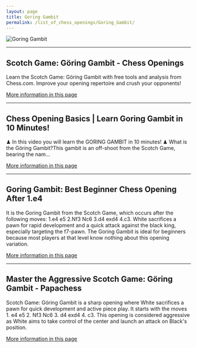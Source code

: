 ```yaml
---
layout: page
title: Goring Gambit
permalink: /list_of_chess_openings/Goring_Gambit/
---
```


![Goring Gambit](https://www.thechesswebsite.com/wp-content/uploads/2013/02/goring-gambit-featured1.jpg)

---

## Scotch Game: Göring Gambit - Chess Openings

Learn the Scotch Game: Göring Gambit with free tools and analysis from Chess.com. Improve your opening repertoire and crush your opponents!

[More information in this page](https://www.chess.com/openings/Scotch-Game-Goring-Gambit)

---

## Chess Opening Basics | Learn Goring Gambit in 10 Minutes!

♟ In this video you will learn the GORING GAMBIT in 10 minutes! ♟ What is the Göring Gambit?This gambit is an off-shoot from the Scotch Game, bearing the nam...

[More information in this page](https://www.youtube.com/watch?v=i9SLFQlJqHg)

---

## Goring Gambit: Best Beginner Chess Opening After 1.e4

It is the Goring Gambit from the Scotch Game, which occurs after the following moves: 1.e4 e5 2.Nf3 Nc6 3.d4 exd4 4.c3. White sacrifices a pawn for rapid development and a quick attack against the black king, especially targeting the f7-pawn. The Goring Gambit is ideal for beginners because most players at that level know nothing about this opening variation.

[More information in this page](https://chess-teacher.com/goring-gambit/)

---

## Master the Aggressive Scotch Game: Göring Gambit - Papachess

Scotch Game: Göring Gambit is a sharp opening where White sacrifices a pawn for quick development and active piece play. It starts with the moves 1. e4 e5 2. Nf3 Nc6 3. d4 exd4 4. c3. This opening is considered aggressive as White aims to take control of the center and launch an attack on Black's position.

[More information in this page](https://papachess.com/openings/scotch-game-goring-gambit)

